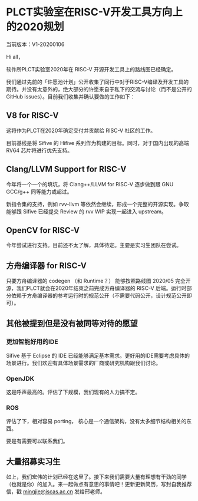 # PLCT实验室在RISC-V开发工具方向上的2020规划

当前版本：V1-20200106

Hi all，

软件所PLCT实验室2020年在 RISC-V 开源开发工具上的路线图已经确定。

我们通过先前的「许愿池计划」公开收集了同行中对于RISC-V编译及开发工具的期待。并没有太意外的，绝大部分的许愿来自于私下的交流与讨论（而不是公开的 GitHub issues）。目前我们收集并确认要做的工作如下：

## V8 for RISC-V

这将作为PLCT在2020年确定交付并贡献给 RISC-V 社区的工作。

目前基线是将 Sifive 的 Hifive 系列作为构建的目标。同时，对于国内出现的高端 RV64 芯片将进行优先支持。

## Clang/LLVM Support for RISC-V

今年将一个一个的填坑，将 Clang++/LLVM for RISC-V 逐步做到跟 GNU GCC/g++ 同等能力或超过。

新指令集的支持，例如 rvv-llvm 等依然会继续，形成一个完整的开源实现。争取能够跟 Sifive 已经提交 Review 的 rvv WIP 实现一起进入 upstream。

## OpenCV for RISC-V

今年尝试进行支持。目前还不太了解，具体待定。主要是实习生团队在尝试。

## 方舟编译器 for RISC-V

只要方舟编译器的 codegen （和 Runtime？） 能够按照路线图 2020/05 完全开源，我们PLCT就会在2020年结束之前完成方舟编译器的 RISC-V 后端。运行时部分依赖于方舟编译器的参考运行时的规范公开（不需要代码公开，设计规范公开即可）。

## 其他被提到但是没有被同等对待的愿望

### 更加智能好用的IDE

Sifive 基于 Eclipse 的 IDE 已经能够满足基本需求。更好用的IDE需要考虑具体的场景进行。我们欢迎有具体场景需求的厂商或研究机构跟我们讨论。

### OpenJDK

这是呼声最高的。评估了下规模，我们现有的人力搞不定。

### ROS

评估了下，相对容易 porting， 核心是一个通信架构，没有太多细节结构相关的东西。

要是有需要可以联系我们。

## 大量招募实习生

如上，我们宏伟的计划已经在这里了。接下来我们需要大量有理想有干劲的同学（也就是你）的加入。来一起做点有意思的事情吧！更新更新简历，写封自我推荐信，戳 mingjie@iscas.ac.cn 发给邢老师。

